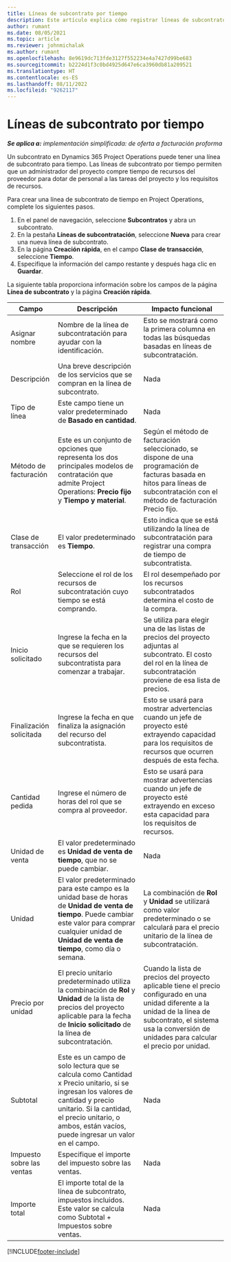 ```yaml
---
title: Líneas de subcontrato por tiempo
description: Este artículo explica cómo registrar líneas de subcontrato para tiempo y registrar la compra de tiempo de proveedores.
author: rumant
ms.date: 08/05/2021
ms.topic: article
ms.reviewer: johnmichalak
ms.author: rumant
ms.openlocfilehash: 8e9619dc713fde3127f552234e4a7427d99be683
ms.sourcegitcommit: b2224d1f3c0bd4925d647e6ca3960db81a209521
ms.translationtype: HT
ms.contentlocale: es-ES
ms.lasthandoff: 08/11/2022
ms.locfileid: "9262117"
---
```

# <a name="subcontract-lines-for-time"></a>Líneas de subcontrato por tiempo

_**Se aplica a:** implementación simplificada: de oferta a facturación proforma_

Un subcontrato en Dynamics 365 Project Operations puede tener una línea de subcontrato para tiempo. Las líneas de subcontrato por tiempo permiten que un administrador del proyecto compre tiempo de recursos del proveedor para dotar de personal a las tareas del proyecto y los requisitos de recursos.

Para crear una línea de subcontrato de tiempo en Project Operations, complete los siguientes pasos.

1. En el panel de navegación, seleccione **Subcontratos** y abra un subcontrato.
2. En la pestaña **Líneas de subcontratación**, seleccione **Nueva** para crear una nueva línea de subcontrato.
3. En la página **Creación rápida**, en el campo **Clase de transacción**, seleccione **Tiempo**.
4. Especifique la información del campo restante y después haga clic en **Guardar**.

  La siguiente tabla proporciona información sobre los campos de la página **Línea de subcontrato** y la página **Creación rápida**.

| **Campo** | **Descripción** | **Impacto funcional** |
| --- | --- | --- |
| Asignar nombre | Nombre de la línea de subcontratación para ayudar con la identificación. | Esto se mostrará como la primera columna en todas las búsquedas basadas en líneas de subcontratación. |
| Descripción | Una breve descripción de los servicios que se compran en la línea de subcontrato. |Nada |
| Tipo de línea |   Este campo tiene un valor predeterminado de **Basado en cantidad**.| Nada |
| Método de facturación | Este es un conjunto de opciones que representa los dos principales modelos de contratación que admite Project Operations: **Precio fijo** y **Tiempo y material**. | Según el método de facturación seleccionado, se dispone de una programación de facturas basada en hitos para líneas de subcontratación con el método de facturación Precio fijo. |
| Clase de transacción | El valor predeterminado es **Tiempo**. | Esto indica que se está utilizando la línea de subcontratación para registrar una compra de tiempo de subcontratista. |
| Rol | Seleccione el rol de los recursos de subcontratación cuyo tiempo se está comprando. | El rol desempeñado por los recursos subcontratados determina el costo de la compra. |
| Inicio solicitado | Ingrese la fecha en la que se requieren los recursos del subcontratista para comenzar a trabajar. | Se utiliza para elegir una de las listas de precios del proyecto adjuntas al subcontrato. El costo del rol en la línea de subcontratación proviene de esa lista de precios. |
| Finalización solicitada | Ingrese la fecha en que finaliza la asignación del recurso del subcontratista. | Esto se usará para mostrar advertencias cuando un jefe de proyecto esté extrayendo capacidad para los requisitos de recursos que ocurren después de esta fecha. |
| Cantidad pedida | Ingrese el número de horas del rol que se compra al proveedor. | Esto se usará para mostrar advertencias cuando un jefe de proyecto esté extrayendo en exceso esta capacidad para los requisitos de recursos. |
| Unidad de venta | El valor predeterminado es **Unidad de venta de tiempo**, que no se puede cambiar. | Nada|
| Unidad | El valor predeterminado para este campo es la unidad base de horas de **Unidad de venta de tiempo**. Puede cambiar este valor para comprar cualquier unidad de **Unidad de venta de tiempo**, como día o semana. | La combinación de **Rol** y **Unidad** se utilizará como valor predeterminado o se calculará para el precio unitario de la línea de subcontratación. |
| Precio por unidad | El precio unitario predeterminado utiliza la combinación de **Rol** y **Unidad** de la lista de precios del proyecto aplicable para la fecha de **Inicio solicitado** de la línea de subcontratación. | Cuando la lista de precios del proyecto aplicable tiene el precio configurado en una unidad diferente a la unidad de la línea de subcontrato, el sistema usa la conversión de unidades para calcular el precio por unidad. |
| Subtotal |    Este es un campo de solo lectura que se calcula como Cantidad x Precio unitario, si se ingresan los valores de cantidad y precio unitario. Si la cantidad, el precio unitario, o ambos, están vacíos, puede ingresar un valor en el campo. | Nada|
| Impuesto sobre las ventas |   Especifique el importe del impuesto sobre las ventas. |Nada |
| Importe total | El importe total de la línea de subcontrato, impuestos incluidos. Este valor se calcula como Subtotal + Impuestos sobre ventas.|Nada |

[!INCLUDE[footer-include](../../includes/footer-banner.md)]
